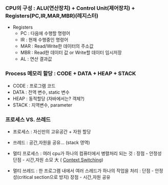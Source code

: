 ### CPU의 구성 : ALU(연산장치) + Control Unit(제어장치) + Registers(PC,IR,MAR,MBR)(레지스터)
+ Registers
  - PC : 다음에 수행할 명령어
  - IR : 현재 수행중인 명령어
  - MAR : Read/Write한 데이터의 주소값
  - MBR : Read한 데이터 값 or Write할 데이터 임시저장
  - AL : 연산 결과값
### Process 메모리 할당 :  CODE + DATA + HEAP + STACK
+ CODE : 프로그램 코드
+ DATA : 전역 변수, static 변수
+ HEAP : 동적할당 (자바에서는? 객체?)
+ STACK : 지역변수, parameter
### 프로세스 VS. 쓰레드
+ 프로세스 : 자신만의 고유공간 + 자원 할당
+ 쓰레드 : 공간,자원을 공유... (stack 영역)

+ 멀티 프로세스 : 여러 cpu가 하나의 컴퓨터에서 병렬처리 되는 것 : 장점 - 안정성 단점 - 시간,자원 소모 大 ( [Context Switching](https://github.com/TevLee/CS/blob/main/OperatingSystem/ContextSwitching.md))
+ 멀티 쓰레드 : 한 프로그램 내에서 여러 스레드가 하나의 작업을 처리 : 단점 - 안정성(critical section으로 방지) 장점 - 시간,자원 공유
